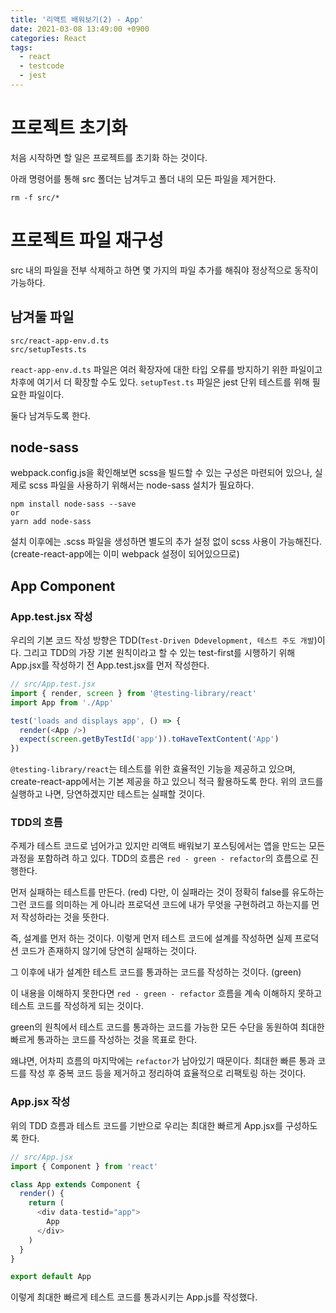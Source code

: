 ```yaml
---
title: '리액트 배워보기(2) - App'
date: 2021-03-08 13:49:00 +0900
categories: React
tags:
  - react
  - testcode
  - jest
---
```


# 프로젝트 초기화
처음 시작하면 할 일은 프로젝트를 초기화 하는 것이다.

아래 명령어를 통해 src 폴더는 남겨두고 폴더 내의 모든 파일을 제거한다.

```
rm -f src/*
```

# 프로젝트 파일 재구성
src 내의 파일을 전부 삭제하고 하면 몇 가지의 파일 추가를 해줘야 정상적으로 동작이 가능하다.

## 남겨둘 파일
```
src/react-app-env.d.ts
src/setupTests.ts
```

`react-app-env.d.ts` 파일은 여러 확장자에 대한 타입 오류를 방지하기 위한 파일이고 차후에 여기서 더 확장할 수도 있다.
`setupTest.ts` 파일은 jest 단위 테스트를 위해 필요한 파일이다.

둘다 남겨두도록 한다.

## node-sass
webpack.config.js을 확인해보면 scss을 빌드할 수 있는 구성은 마련되어 있으나,
실제로 scss 파일을 사용하기 위해서는 node-sass 설치가 필요하다.

```
npm install node-sass --save
or
yarn add node-sass
```

설치 이후에는 .scss 파일을 생성하면 별도의 추가 설정 없이 scss 사용이 가능해진다.
(create-react-app에는 이미 webpack 설정이 되어있으므로)

## App Component
### App.test.jsx 작성
우리의 기본 코드 작성 방향은 TDD(`Test-Driven Ddevelopment, 테스트 주도 개발`)이다.
그리고 TDD의 가장 기본 원칙이라고 할 수 있는 test-first를 시행하기 위해 App.jsx를 작성하기 전 App.test.jsx를 먼저 작성한다.

```ts
// src/App.test.jsx
import { render, screen } from '@testing-library/react'
import App from './App'

test('loads and displays app', () => {
  render(<App />)
  expect(screen.getByTestId('app')).toHaveTextContent('App')
})
```

`@testing-library/react`는 테스트를 위한 효율적인 기능을 제공하고 있으며, create-react-app에서는 기본 제공을 하고 있으니 적극 활용하도록 한다.
위의 코드를 실행하고 나면, 당연하겠지만 테스트는 실패할 것이다.

### TDD의 흐름
주제가 테스트 코드로 넘어가고 있지만 리액트 배워보기 포스팅에서는 앱을 만드는 모든 과정을 포함하려 하고 있다.
TDD의 흐름은 `red - green - refactor`의 흐름으로 진행한다.

먼저 실패하는 테스트를 만든다. (red)
다만, 이 실패라는 것이 정확히 false를 유도하는 그런 코드를 의미하는 게 아니라 프로덕션 코드에 내가 무엇을 구현하려고 하는지를 먼저 작성하라는 것을 뜻한다.

즉, 설계를 먼저 하는 것이다.
이렇게 먼저 테스트 코드에 설계를 작성하면 실제 프로덕션 코드가 존재하지 않기에 당연히 실패하는 것이다.

그 이후에 내가 설계한 테스트 코드를 통과하는 코드를 작성하는 것이다. (green)

이 내용을 이해하지 못한다면 `red - green - refactor` 흐름을 계속 이해하지 못하고 테스트 코드를 작성하게 되는 것이다.

green의 원칙에서 테스트 코드를 통과하는 코드를 가능한 모든 수단을 동원하여 최대한 빠르게 통과하는 코드를 작성하는 것을 목표로 한다.

왜냐면, 어차피 흐름의 마지막에는 `refactor`가 남아있기 때문이다.
최대한 빠른 통과 코드를 작성 후 중복 코드 등을 제거하고 정리하여 효율적으로 리팩토링 하는 것이다.

### App.jsx 작성
위의 TDD 흐름과 테스트 코드를 기반으로 우리는 최대한 빠르게 App.jsx를 구성하도록 한다.

```js
// src/App.jsx
import { Component } from 'react'

class App extends Component {
  render() {
    return (
      <div data-testid="app">
        App
      </div>
    )
  }
}

export default App
```

이렇게 최대한 빠르게 테스트 코드를 통과시키는 App.js를 작성했다.
